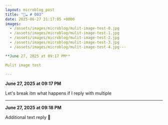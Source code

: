 ```yaml
---
layout: microblog_post
title: "🔵☁️ # 003"
date: 2025-06-27 21:17:05 +0000
images:
  - /assets/images/microblog/mulit-image-test-0.jpg
  - /assets/images/microblog/mulit-image-test-1.jpg
  - /assets/images/microblog/mulit-image-test-2.jpg
  - /assets/images/microblog/mulit-image-test-3.jpg
  - /assets/images/microblog/mulit-image-test-4.jpg---

**June 27, 2025 at 09:17 PM**

Mulit image test

---
```


**June 27, 2025 at 09:17 PM**

Let's break itm what happens if I reply with multiple

---

**June 27, 2025 at 09:18 PM**

Additional text reply 🤑